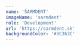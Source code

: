 ```yaml
---
name: 'ŠARMDENT'
imageName: 'sarmdent'
role: 'Development'
url: 'https://sarmdent.sk'
backgroundColor: '#3C363C'
---
```

